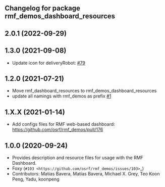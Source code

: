 ## Changelog for package rmf_demos_dashboard_resources

2.0.1 (2022-09-29)
------------------

1.3.0 (2021-09-08)
------------------
* Update icon for deliveryRobot: [#79](https://github.com/open-rmf/rmf_demos/pull/79)

1.2.0 (2021-07-21)
------------------
* Move rmf_dashboard_resources to rmf_demos_dashboard_resources
* update all namings with rmf_demos as prefix [#1](https://github.com/open-rmf/rmf_demos/pull/1)

1.X.X (2021-01-14)
------------------
* Add configs files for RMF web-based dashboard: https://github.com/osrf/rmf_demos/pull/176

1.0.0 (2020-09-24)
------------------
* Provides description and resource files for usage with the RMF Dashboard. 
* Foxy (`#103 <https://github.com/osrf/rmf_demos/issues/103>`_)
* Contributors: Matias Bavera, Matías Bavera, Michael X. Grey, Teo Koon Peng, Yadu, koonpeng

